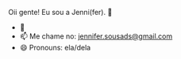 Oii gente! Eu sou a Jenni(fer). 👋

- 🌱 
- 📫 Me chame no: jennifer.sousads@gmail.com
- 😄 Pronouns: ela/dela
